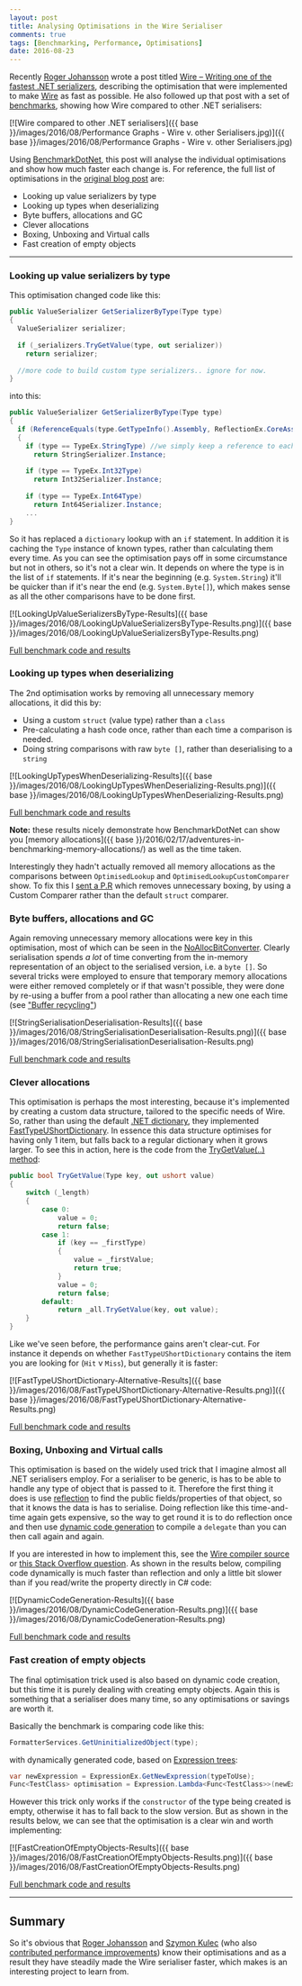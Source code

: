 ```yaml
---
layout: post
title: Analysing Optimisations in the Wire Serialiser
comments: true
tags: [Benchmarking, Performance, Optimisations]
date: 2016-08-23
---
```


Recently [Roger Johansson](twitter.com/RogerAlsing) wrote a post titled [Wire – Writing one of the fastest .NET serializers](https://rogeralsing.com/2016/08/16/wire-writing-one-of-the-fastest-net-serializers/), describing the optimisation that were implemented to make [Wire](https://github.com/akkadotnet/Wire) as fast as possible. He also followed up that post with a set of [benchmarks](https://twitter.com/RogerAlsing/status/767320145807147008), showing how Wire compared to other .NET serialisers:

[![Wire compared to other .NET serialisers]({{ base }}/images/2016/08/Performance Graphs - Wire v. other Serialisers.jpg)]({{ base }}/images/2016/08/Performance Graphs - Wire v. other Serialisers.jpg)

Using [BenchmarkDotNet](https://perfdotnet.github.io/BenchmarkDotNet/), this post will analyse the individual optimisations and show how much faster each change is. For reference, the full list of optimisations in the [original blog post](https://rogeralsing.com/2016/08/16/wire-writing-one-of-the-fastest-net-serializers/) are:

- Looking up value serializers by type
- Looking up types when deserializing
- Byte buffers, allocations and GC
- Clever allocations
- Boxing, Unboxing and Virtual calls
- Fast creation of empty objects

----

### Looking up value serializers by type

This optimisation changed code like this:

``` csharp
public ValueSerializer GetSerializerByType(Type type)
{
  ValueSerializer serializer;
 
  if (_serializers.TryGetValue(type, out serializer))
    return serializer;
 
  //more code to build custom type serializers.. ignore for now.
}
```

into this:

``` csharp
public ValueSerializer GetSerializerByType(Type type)
{
  if (ReferenceEquals(type.GetTypeInfo().Assembly, ReflectionEx.CoreAssembly))
  {
    if (type == TypeEx.StringType) //we simply keep a reference to each primitive type
      return StringSerializer.Instance;
 
    if (type == TypeEx.Int32Type)
      return Int32Serializer.Instance;
 
    if (type == TypeEx.Int64Type)
      return Int64Serializer.Instance;
    ...
}
```

So it has replaced a `dictionary` lookup with an `if` statement. In addition it is caching the `Type` instance of known types, rather than calculating them every time. As you can see the optimisation pays off in some circumstance but not in others, so it's not a clear win. It depends on where the type is in the list of `if` statements. If it's near the beginning (e.g. `System.String`) it'll be quicker than if it's near the end (e.g. `System.Byte[]`), which makes sense as all the other comparisons have to be done first.  

[![LookingUpValueSerializersByType-Results]({{ base }}/images/2016/08/LookingUpValueSerializersByType-Results.png)]({{ base }}/images/2016/08/LookingUpValueSerializersByType-Results.png)

[Full benchmark code and results](https://gist.github.com/mattwarren/af0319dc908449239cd3d135e76de4a8)

### Looking up types when deserializing

The 2nd optimisation works by removing all unnecessary memory allocations, it did this by:

- Using a custom `struct` (value type) rather than a `class`
- Pre-calculating a hash code once, rather than each time a comparison is needed. 
- Doing string comparisons with raw `byte []`, rather than deserialising to a `string`

[![LookingUpTypesWhenDeserializing-Results]({{ base }}/images/2016/08/LookingUpTypesWhenDeserializing-Results.png)]({{ base }}/images/2016/08/LookingUpTypesWhenDeserializing-Results.png)

[Full benchmark code and results](https://gist.github.com/mattwarren/da62343df8fbdc5378df21e49df6a7c3)

**Note:** these results nicely demonstrate how BenchmarkDotNet can show you [memory allocations]({{ base }}/2016/02/17/adventures-in-benchmarking-memory-allocations/) as well as the time taken.

Interestingly they hadn't actually removed all memory allocations as the comparisons between `OptimisedLookup` and `OptimisedLookupCustomComparer` show. To fix this I [sent a P.R](https://github.com/akkadotnet/Wire/pull/76) which removes unnecessary boxing, by using a Custom Comparer rather than the default `struct` comparer.

### Byte buffers, allocations and GC

Again removing unnecessary memory allocations were key in this optimisation, most of which can be seen in the [NoAllocBitConverter](https://github.com/akkadotnet/Wire/blob/dev/Wire/NoAllocBitConverter.cs). Clearly serialisation spends *a lot* of time converting from the in-memory representation of an object to the serialised version, i.e. a `byte []`. So several tricks were employed to ensure that temporary memory allocations were either removed completely or if that wasn't possible, they were done by re-using a buffer from a pool rather than allocating a new one each time (see ["Buffer recycling"](https://rogeralsing.com/2016/08/16/wire-writing-one-of-the-fastest-net-serializers/))

[![StringSerialisationDeserialisation-Results]({{ base }}/images/2016/08/StringSerialisationDeserialisation-Results.png)]({{ base }}/images/2016/08/StringSerialisationDeserialisation-Results.png)

[Full benchmark code and results](https://gist.github.com/mattwarren/e6856ab4625d4e306cc04b9349edd869)
 
### Clever allocations 

This optimisation is perhaps the most interesting, because it's implemented by creating a custom data structure, tailored to the specific needs of Wire. So, rather than using the default [.NET dictionary](https://msdn.microsoft.com/en-us/library/xfhwa508(v=vs.110).aspx), they implemented [FastTypeUShortDictionary](https://github.com/akkadotnet/Wire/blob/36b93703b003d70744fc97e3e400cca411dce1c9/Wire/FastDictionary.cs). In essence this data structure optimises for having only 1 item, but falls back to a regular dictionary when it grows larger. To see this in action, here is the code from the [TryGetValue(..) method](https://github.com/akkadotnet/Wire/blob/36b93703b003d70744fc97e3e400cca411dce1c9/Wire/FastDictionary.cs#L13-L31):

``` csharp
public bool TryGetValue(Type key, out ushort value)
{
    switch (_length)
    {
        case 0:
            value = 0;
            return false;
        case 1:
            if (key == _firstType)
            {
                value = _firstValue;
                return true;
            }
            value = 0;
            return false;
        default:
            return _all.TryGetValue(key, out value);
    }
}
``` 

Like we've seen before, the performance gains aren't clear-cut. For instance it depends on whether `FastTypeUShortDictionary` contains the item you are looking for (`Hit` v `Miss`), but generally it is faster: 

[![FastTypeUShortDictionary-Alternative-Results]({{ base }}/images/2016/08/FastTypeUShortDictionary-Alternative-Results.png)]({{ base }}/images/2016/08/FastTypeUShortDictionary-Alternative-Results.png)

[Full benchmark code and results](https://gist.github.com/mattwarren/ed18d27c66e3e539b068371a0dca98f2)

### Boxing, Unboxing and Virtual calls 

This optimisation is based on the widely used trick that I imagine almost all .NET serialisers employ. For a serialiser to be generic, is has to be able to handle any type of object that is passed to it. Therefore the first thing it does is use [reflection](https://msdn.microsoft.com/en-us/library/f7ykdhsy(v=vs.110).aspx) to find the public fields/properties of that object, so that it knows the data is has to serialise. Doing reflection like this time-and-time again gets expensive, so the way to get round it is to do reflection once and then use [dynamic code generation](https://blogs.msdn.microsoft.com/csharpfaq/2009/09/14/generating-dynamic-methods-with-expression-trees-in-visual-studio-2010/) to compile a `delegate` than you can then call again and again. 

If you are interested in how to implement this, see the [Wire compiler source](https://github.com/akkadotnet/Wire/blob/dev/Wire/Compilation/Compiler.cs) or [this Stack Overflow question](http://stackoverflow.com/questions/17949208/whats-the-easiest-way-to-generate-code-dynamically-in-net-4-5/17949447#17949447). As shown in the results below, compiling code dynamically is much faster than reflection and only a little bit slower than if you read/write the property directly in C# code:

[![DynamicCodeGeneration-Results]({{ base }}/images/2016/08/DynamicCodeGeneration-Results.png)]({{ base }}/images/2016/08/DynamicCodeGeneration-Results.png)

[Full benchmark code and results](https://gist.github.com/mattwarren/9fb3084306f065e95b4712d51fe36217)

### Fast creation of empty objects

The final optimisation trick used is also based on dynamic code creation, but this time it is purely dealing with creating empty objects. Again this is something that a serialiser does many time, so any optimisations or savings are worth it.

Basically the benchmark is comparing code like this:

``` csharp
FormatterServices.GetUninitializedObject(type);
```

with dynamically generated code, based on [Expression trees](https://msdn.microsoft.com/en-us/library/mt654263.aspx):

``` csharp
var newExpression = ExpressionEx.GetNewExpression(typeToUse);
Func<TestClass> optimisation = Expression.Lambda<Func<TestClass>>(newExpression).Compile();
``` 

However this trick only works if the `constructor` of the type being created is empty, otherwise it has to fall back to the slow version. But as shown in the results below, we can see that the optimisation is a clear win and worth implementing:

[![FastCreationOfEmptyObjects-Results]({{ base }}/images/2016/08/FastCreationOfEmptyObjects-Results.png)]({{ base }}/images/2016/08/FastCreationOfEmptyObjects-Results.png)

[Full benchmark code and results](https://gist.github.com/mattwarren/b48b3e5a720b174e64f16353d8ce9960)

----

## Summary

So it's obvious that [Roger Johansson](https://twitter.com/rogeralsing) and [Szymon Kulec](https://twitter.com/Scooletz) (who also [contributed performance improvements](https://blog.scooletz.com/2016/08/09/wire-improvements/)) know their optimisations and as a result they have steadily made the Wire serialiser faster, which makes is an interesting project to learn from. 
 